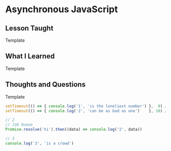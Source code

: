 # Asynchronous JavaScript

## Lesson Taught
Template

## What I Learned
Template

## Thoughts and Questions
Template

```javascript
setTimeout(() => { console.log('1', 'is the loneliest number') },  0) // Calling the web api
setTimeout(() => { console.log('2', 'can be as bad as one')    }, 10) // Calling the web api

// 2
// Job Queue
Promise.resolve('hi').then((data) => console.log('2', data))

// 3
console.log('3', 'is a crowd')
```